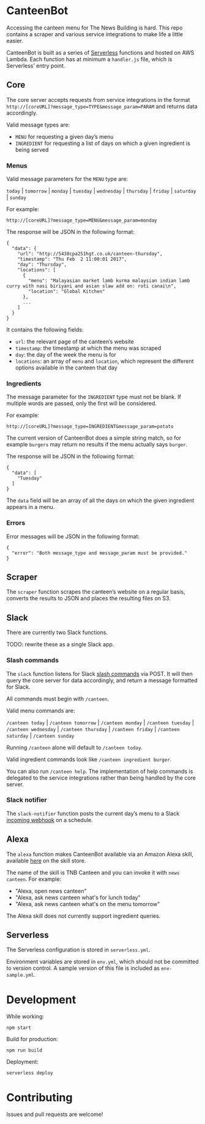 # CanteenBot

Accessing the canteen menu for The News Building is hard. This repo contains a scraper and various service integrations to make life a little easier.

CanteenBot is built as a series of [Serverless](https://serverless.com/framework/docs/) functions and hosted on AWS Lambda. Each function has at minimum a `handler.js` file, which is Serverless’ entry point.


## Core

The core server accepts requests from service integrations in the format `http://[coreURL]?message_type=TYPE&message_param=PARAM` and returns data accordingly.

Valid message types are:

- `MENU` for requesting a given day’s menu
- `INGREDIENT` for requesting a list of days on which a given ingredient is being served

### Menus

Valid message parameters for the `MENU` type are:

`today` | `tomorrow` | `monday` | `tuesday` | `wednesday` | `thursday` | `friday` | `saturday` | `sunday`

For example:

    http://[coreURL]?message_type=MENU&message_param=monday


The response will be JSON in the following format:

```
{
  "data": {
    "url": "http://5438cpa251hgt.co.uk/canteen-thursday",
    "timestamp": "Thu Feb  2 11:00:01 2017",
    "day": "Thursday",
    "locations": [
      {
        "menu": "Malayasian market lamb kurma malaysian indian lamb curry with nasi biriyani and asian slaw add on: roti canai\n",
        "location": "Global Kitchen"
      },
      ...
    ]
  }
}
```

It contains the following fields:

- `url`: the relevant page of the canteen’s website
- `timestamp`: the timestamp at which the menu was scraped
- `day`: the day of the week the menu is for
- `locations`: an array of `menu` and `location`, which represent the different options available in the canteen that day


### Ingredients

The message parameter for the `INGREDIENT` type must not be blank. If multiple words are passed, only the first will be considered.

For example:

    http://[coreURL]?message_type=INGREDIENT&message_param=potato

The current version of CanteenBot does a simple string match, so for example `burgers` may return no results if the menu actually says `burger`.

The response will be JSON in the following format:

```
{
  "data": [
    "Tuesday"
  ]
}
```

The `data` field will be an array of all the days on which the given ingredient appears in a menu.


### Errors

Error messages will be JSON in the following format:

```
{
  "error": "Both message_type and message_param must be provided."
}
```


## Scraper

The `scraper` function scrapes the canteen’s website on a regular basis, converts the results to JSON and places the resulting files on S3.


## Slack

There are currently two Slack functions.

TODO: rewrite these as a single Slack app.


### Slash commands

The `slack` function listens for Slack [slash commands](https://api.slack.com/slash-commands) via POST. It will then query the core server for data accordingly, and return a message formatted for Slack.

All commands must begin with `/canteen`.

Valid menu commands are:

`/canteen today` | `/canteen tomorrow` | `/canteen monday` | `/canteen tuesday` | `/canteen wednesday` | `/canteen thursday` | `/canteen friday` | `/canteen saturday` | `/canteen sunday`

Running `/canteen` alone will default to `/canteen today`.

Valid ingredient commands look like `/canteen ingredient burger`.

You can also run `/canteen help`. The implementation of help commands is delegated to the service integrations rather than being handled by the core server.


### Slack notifier

The `slack-notifier` function posts the current day’s menu to a Slack [incoming webhook](https://api.slack.com/incoming-webhooks) on a schedule.


## Alexa

The `alexa` function makes CanteenBot available via an Amazon Alexa skill, available [here](http://alexa.amazon.co.uk/spa/index.html?#skills/dp/B01M4IGA2S) on the skill store.

The name of the skill is TNB Canteen and you can invoke it with `news canteen`. For example:

- "Alexa, open news canteen"
- "Alexa, ask news canteen what's for lunch today"
- "Alexa, ask news canteen what's on the menu tomorrow"

The Alexa skill does not currently support ingredient queries.


## Serverless

The Serverless configuration is stored in `serverless.yml`.

Environment variables are stored in `env.yml`, which should not be committed to version control. A sample version of this file is included as `env-sample.yml`.


# Development

While working:

    npm start

Build for production:

    npm run build

Deployment:

    serverless deploy


# Contributing

Issues and pull requests are welcome!

